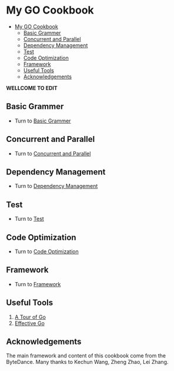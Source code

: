 # My GO Cookbook

- [My GO Cookbook](#my-go-cookbook)
  - [Basic Grammer](#basic-grammer)
  - [Concurrent and Parallel](#concurrent-and-parallel)
  - [Dependency Management](#dependency-management)
  - [Test](#test)
  - [Code Optimization](#code-optimization)
  - [Framework](#framework)
  - [Useful Tools](#useful-tools)
  - [Acknowledgements](#acknowledgements)

**WELLCOME TO EDIT**

## Basic Grammer

- Turn to [Basic Grammer](/grammer/)

## Concurrent and Parallel

- Turn to [Concurrent and Parallel](/concurrent_parallel/)

## Dependency Management

- Turn to [Dependency Management](/dependency_management/)

## Test

- Turn to [Test](/test/)

## Code Optimization

- Turn to [Code Optimization](/optimization/)

## Framework

- Turn to [Framework](/framework/)

## Useful Tools

1. [A Tour of Go](https://go.dev/tour/welcome)
2. [Effective Go](https://go.dev/doc/effective_go)

## Acknowledgements

The main framework and content of this cookbook come from the ByteDance. Many thanks to Kechun Wang, Zheng Zhao, Lei Zhang.
